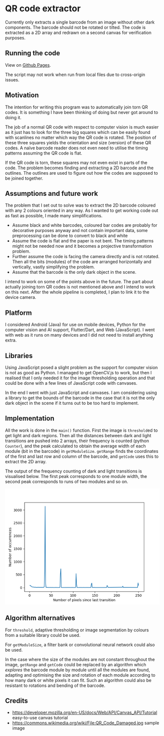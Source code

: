 # QR code extractor

Currently only extracts a single barcode from an image without other dark components. The barcode should not be rotated or tilted. The code is extracted as a 2D array and redrawn on a second canvas for verification purposes.

## Running the code

View on [Github Pages](https://etlow.github.io/qrcode/).

The script may not work when run from local files due to cross-origin issues.

## Motivation

The intention for writing this program was to automatically join torn QR codes. It is something I have been thinking of doing but never got around to doing it.

The job of a normal QR code with respect to computer vision is much easier as it just has to look for the three big squares which can be easily found with scanlines no matter which way the QR code is rotated. The position of these three squares yields the orientation and size (version) of these QR codes. A naïve barcode reader does not even need to utilise the timing patterns assuming the QR code is flat.

If the QR code is torn, these squares may not even exist in parts of the code. The problem becomes finding and extracting a 2D barcode and the outlines. The outlines are used to figure out how the codes are supposed to be joined together.

## Assumptions and future work

The problem that I set out to solve was to extract the 2D barcode coloured with any 2 colours oriented in any way. As I wanted to get working code out as fast as possible, I made many simplifications.
- Assume black and white barcodes, coloured bar codes are probably for decorative purposes anyway and not contain important data, some preprocessing can be done to convert to black and white
- Assume the code is flat and the paper is not bent. The timing patterns might not be needed now and it becomes a projective transformation problem.
- Further assume the code is facing the camera directly and is not rotated. Then all the bits (modules) of the code are arranged horizontally and vertically, vastly simplifying the problem.
- Assume that the barcode is the only dark object in the scene.

I intend to work on some of the points above in the future. The part about actually joining torn QR codes is not mentioned above and I intend to work on this next. After the whole pipeline is completed, I plan to link it to the device camera.

## Platform

I considered Android (Java) for use on mobile devices, Python for the computer vision and AI support, Flutter/Dart, and Web (JavaScript). I went with web as it runs on many devices and I did not need to install anything extra.

## Libraries

Using JavaScript posed a slight problem as the support for computer vision is not as good as Python. I managed to get OpenCV.js to work, but then I realised that I only needed it for the image thresholding operation and that could be done with a few lines of JavaScript code with canvases.

In the end I went with just JavaScript and canvases. I am considering using a library to get the bounds of the barcode in the case that it is not the only dark object in the scene if it turns out to be too hard to implement.

## Implementation

All the work is done in the `main()` function. First the image is `threshold`ed to get light and dark regions. Then all the distances between dark and light transitions are pushed into 2 arrays, their frequency is counted (python `Counter`), and the peak calculated to obtain the average width of each module (bit in the barcode) in `getModuleSize`. `getRange` finds the coordinates of the first and last row and column of the barcode, and `getCode` uses this to extract the 2D array.

The output of the frequency counting of dark and light transitions is visualised below. The first peak corresponds to one module width, the second peak corresponds to runs of two modules and so on.

![Plot of dark and light transitions and their number of occurrences](Figure_1.png)

## Algorithm alternatives

For `threshold`, adaptive thresholding or image segmentation by colours from a suitable library could be used.

For `getModuleSize`, a filter bank or convolutional neural network could also be used.

In the case where the size of the modules are not constant throughout the image, `getRange` and `getCode` could be replaced by an algorithm which *explores* the barcode module by module until all the modules are found, adapting and optimising the size and rotation of each module according to how many dark or white pixels it can fit. Such an algorithm could also be resistant to rotations and bending of the barcode.

## Credits

- https://developer.mozilla.org/en-US/docs/Web/API/Canvas_API/Tutorial easy-to-use canvas tutorial
- https://commons.wikimedia.org/wiki/File:QR_Code_Damaged.jpg sample image
